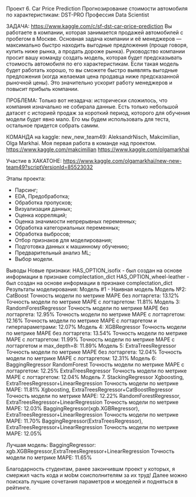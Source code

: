 Проект 6. Car Price Prediction Прогнозирование стоимости автомобиля по характеристикам: DST-PRO Профессия Data Scientist

ЗАДАЧА:
https://www.kaggle.com/c/sf-dst-car-price-prediction
Вы работаете в компании, которая занимается продажей автомобилей с пробегом в Москве. 
Основная задача компании и её менеджеров — максимально быстро находить выгодные предложения (проще говоря, купить ниже рынка, а продать дороже рынка). 
Руководство компании просит вашу команду создать модель, которая будет предсказывать стоимость автомобиля по его характеристикам.
Если такая модель будет работать хорошо, то вы сможете быстро выявлять выгодные предложения (когда желаемая цена продавца ниже предсказанной рыночной цены). Это значительно ускорит работу менеджеров и повысит прибыль компании.

ПРОБЛЕМА:
Только вот незадача: исторически сложилось, что компания изначально не собирала данные. Есть только небольшой датасет с историей продаж за короткий период, которого для обучения модели будет явно мало. Его мы будем использовать для теста, остальное придется собрать самим.

КОМАНДА на kaggle: new_new_team49: AleksandrNisch, Makcimilian, Olga Markhai. Моя первая работа в команде над проектом.
https://www.kaggle.com/makcimilian
https://www.kaggle.com/olgamarkhai

Участие в ХАКАТОНЕ: https://www.kaggle.com/olgamarkhai/new-new-team49?scriptVersionId=85523032

Этапы проекта:
- Парсинг;
- EDA, Предобработка;
- Обработка пропусков;
- Визуализация данных;
- Оценка корреляций;
- Оценка значимости непрерывных переменных;
- Обработка категориальных переменных;
- Обработка выбросов;
- Отбор признаков для моделирования;
- Подготовка данных к машинному обучению;
- Предварительный анализ ML;
- Выбор модели.

Выводы
Новые признаки:
HAS_OPTION_isofix - был создан на основе информации в признаке complectation_dict
HAS_OPTION_wheel-leather - был создан на основе информации в признаке complectation_dict
Результаты моделирования:
Модель #1 - Наивная модель
Модель №2: CatBoost
Точность модели по метрике MAPE без логтаргета: 13.12% Точность модели по метрике MAPE с логтаргетом: 11.81%
Модель 3: RandomForestRegressor
Точность модели по метрике MAPE без логтаргета: 12.95% Точность модели по метрике MAPE с логтаргетом: 12.16% Точность модели по метрике MAPE с логтаргетом и гиперпараметрами: 12.07%
Модель 4: XGBRegressor
Точность модели по метрике MAPE без логтаргета: 13.54% Точность модели по метрике MAPE с логтаргетом: 11.99% Точность модели по метрике MAPE с логтаргетом и max_depth=8: 11.89%
Модель 5: ExtraTreesRegressor
Точность модели по метрике MAPE без логтаргета: 12.04% Точность модели по метрике MAPE с логтаргетом: 12.31%
Модель 6: BaggingRegressor
RandomForest Точность модели по метрике MAPE с логтаргетом: 12.25%
ExtraTreesRegressor Точность модели по метрике MAPE с логтаргетом: 12.04%
Модель 7. StackingRegressor
Xgboosting, ExtraTreesRegressor+LinearRegression Точность модели по метрике MAPE: 11.81%
Xgboosting, ExtraTreesRegressor+CatBoostRegressor Точность модели по метрике MAPE: 12.22%
RandomForestRegressor, ExtraTreesRegressor+LinearRegression Точность модели по метрике MAPE: 12.03%
BaggingRegressor(xgb.XGBRegressor), ExtraTreesRegressor+LinearRegression Точность модели по метрике MAPE: 11.70%
BaggingRegressor(ExtraTreesRegressor), ExtraTreesRegressor+LinearRegression Точность модели по метрике MAPE: 12.05%

Лучшая модель:
BaggingRegressor: xgb.XGBRegressor,ExtraTreesRegressor+LinearRegression Точность модели по метрике MAPE: 11.65%

Благодарность студентам, ранее закончившм проект у которых, я смержил часть кода и моbм соисполнителям за их труд! 
Далее можно поискать лучшие сочетания параметров и моеделей и подняться в рейтинге.
